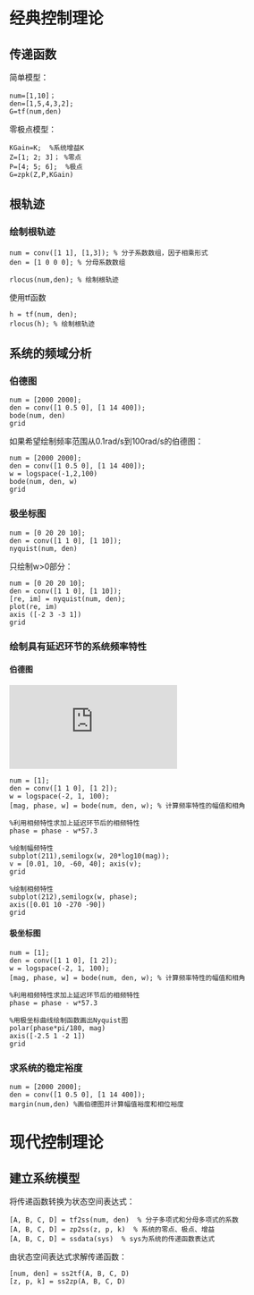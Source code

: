 # 经典控制理论
## 传递函数
简单模型：
```
num=[1,10]；
den=[1,5,4,3,2];
G=tf(num,den)
```

零极点模型：
```
KGain=K;  %系统增益K
Z=[1; 2; 3]； %零点
P=[4; 5; 6];  %极点
G=zpk(Z,P,KGain)
```

## 根轨迹
### 绘制根轨迹
```
num = conv([1 1], [1,3]); % 分子系数数组，因子相乘形式
den = [1 0 0 0]; % 分母系数数组

rlocus(num,den); % 绘制根轨迹
```
使用tf函数
```
h = tf(num, den);
rlocus(h); % 绘制根轨迹
``` 
## 系统的频域分析
### 伯德图
```
num = [2000 2000];
den = conv([1 0.5 0], [1 14 400]);
bode(num, den)
grid
```
如果希望绘制频率范围从0.1rad/s到100rad/s的伯德图：
```
num = [2000 2000];
den = conv([1 0.5 0], [1 14 400]);
w = logspace(-1,2,100)
bode(num, den, w)
grid
```

### 极坐标图
```
num = [0 20 20 10];
den = conv([1 1 0], [1 10]);
nyquist(num, den)
```
只绘制w>0部分：
```
num = [0 20 20 10];
den = conv([1 1 0], [1 10]);
[re, im] = nyquist(num, den);
plot(re, im)
axis ([-2 3 -3 1])
grid
```

### 绘制具有延迟环节的系统频率特性
#### 伯德图
![传递函数](https://latex.codecogs.com/gif.latex?G_k%28s%29%20%3D%20%5Cfrac%7Be%5E%7B-%20s%7D%7D%7Bs%28s&plus;1%29%28s&plus;2%29%29%29%7D)
```
num = [1];
den = conv([1 1 0], [1 2]);
w = logspace(-2, 1, 100);
[mag, phase, w] = bode(num, den, w); % 计算频率特性的幅值和相角

%利用相频特性求加上延迟环节后的相频特性
phase = phase - w*57.3

%绘制幅频特性
subplot(211),semilogx(w, 20*log10(mag)); 
v = [0.01, 10, -60, 40]; axis(v);
grid

%绘制相频特性
subplot(212),semilogx(w, phase);
axis([0.01 10 -270 -90])
grid
```
#### 极坐标图
```
num = [1];
den = conv([1 1 0], [1 2]);
w = logspace(-2, 1, 100);
[mag, phase, w] = bode(num, den, w); % 计算频率特性的幅值和相角

%利用相频特性求加上延迟环节后的相频特性
phase = phase - w*57.3

%用极坐标曲线绘制函数画出Nyquist图
polar(phase*pi/180, mag)
axis([-2.5 1 -2 1])
grid
```

### 求系统的稳定裕度
```
num = [2000 2000];
den = conv([1 0.5 0], [1 14 400]);
margin(num,den) %画伯德图并计算幅值裕度和相位裕度
```

# 现代控制理论
## 建立系统模型
将传递函数转换为状态空间表达式：
```
[A, B, C, D] = tf2ss(num, den)  % 分子多项式和分母多项式的系数
[A, B, C, D] = zp2ss(z, p, k)  % 系统的零点、极点、增益
[A, B, C, D] = ssdata(sys)  % sys为系统的传递函数表达式
```

由状态空间表达式求解传递函数：
```
[num, den] = ss2tf(A, B, C, D)
[z, p, k] = ss2zp(A, B, C, D)
```
